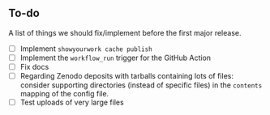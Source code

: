 ## To-do

A list of things we should fix/implement before the first major release.

- [ ] Implement `showyourwork cache publish`
- [ ] Implement the `workflow_run` trigger for the GitHub Action
- [ ] Fix docs
- [ ] Regarding Zenodo deposits with tarballs containing lots of files: consider supporting directories (instead of specific files) in the `contents` mapping of the config file.
- [ ] Test uploads of very large files
